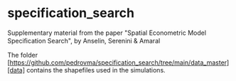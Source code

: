 # specification_search
Supplementary material from the paper "Spatial Econometric Model Speciﬁcation Search", by Anselin, Serenini &amp; Amaral

The folder [https://github.com/pedrovma/specification_search/tree/main/data_master][data] contains the shapefiles used in the simulations.
